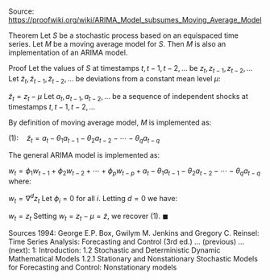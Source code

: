 # 

Source: https://proofwiki.org/wiki/ARIMA_Model_subsumes_Moving_Average_Model

Theorem
Let $S$ be a stochastic process based on an equispaced time series.
Let $M$ be a moving average model for $S$.
Then $M$ is also an implementation of an ARIMA model.


Proof
Let the values of $S$ at timestamps $t, t - 1, t - 2, \dotsc$ be $z_t, z_{t - 1}, z_{t - 2}, \dotsc$
Let $\tilde z_t, \tilde z_{t - 1}, \tilde z_{t - 2}, \dotsc$ be deviations from a constant mean level $\mu$:

$\tilde z_t = z_t - \mu$
Let $a_t, a_{t - 1}, a_{t - 2}, \dotsc$ be a sequence of independent shocks at timestamps $t, t - 1, t - 2, \dotsc$

By definition of moving average model, $M$ is implemented as:

$(1): \quad \tilde z_t = a_t - \theta_1 a_{t - 1} - \theta_2 a_{t - 2} - \dotsb - \theta_q a_{t - q}$

The general ARIMA model is implemented as:

$w_t = \phi_1 w_{t - 1} + \phi_2 w_{t - 2} + \dotsb + \phi_p w_{t - p} + a_t - \theta_1 a_{t - 1} - \theta_2 a_{t - 2} - \dotsb - \theta_q a_{t - q}$
where:

$w_t = \nabla^d z_t$
Let $\phi_i = 0$ for all $i$.
Letting $d = 0$ we have:

$w_t = z_t$
Setting $w_t = z_t - \mu = \tilde z$, we recover $(1)$.
$\blacksquare$


Sources
1994: George E.P. Box, Gwilym M. Jenkins and Gregory C. Reinsel: Time Series Analysis: Forecasting and Control (3rd ed.) ... (previous) ... (next):
$1$: Introduction:
$1.2$ Stochastic and Deterministic Dynamic Mathematical Models
$1.2.1$ Stationary and Nonstationary Stochastic Models for Forecasting and Control: Nonstationary models




